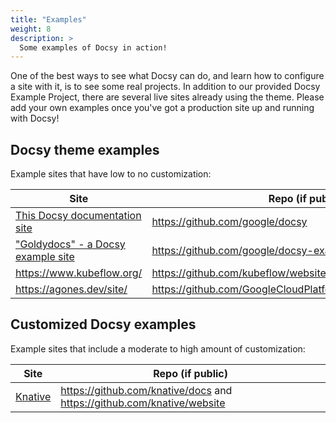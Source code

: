 ```yaml
---
title: "Examples"
weight: 8
description: >
  Some examples of Docsy in action!
---
```


One of the best ways to see what Docsy can do, and learn how to configure a site with it, is to see some real projects. In addition to our provided Docsy Example Project, there are several live sites already using the theme. Please add your own examples once you've got a production site up and running with Docsy!

## Docsy theme examples

Example sites that have low to no customization:

| Site                                                            | Repo (if public)                                               |
| --------------------------------------------------------------- | -------------------------------------------------------------- |
| [This Docsy documentation site](/docs/)                         | https://github.com/google/docsy                                |
| ["Goldydocs" - a Docsy example site](https://example.docsy.dev) | https://github.com/google/docsy-example                        |
| https://www.kubeflow.org/                                       | https://github.com/kubeflow/website                            |
| https://agones.dev/site/                                        | https://github.com/GoogleCloudPlatform/agones/tree/master/site |

## Customized Docsy examples

Example sites that include a moderate to high amount of customization:

| Site                           | Repo (if public)                                                       |
| ------------------------------ | ---------------------------------------------------------------------- |
| [Knative](https://knative.dev) | https://github.com/knative/docs and https://github.com/knative/website |

